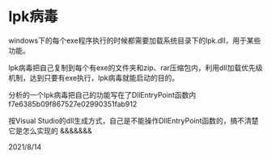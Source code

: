 # lpk病毒

windows下的每个exe程序执行的时候都需要加载系统目录下的lpk.dll，用于某些功能。  

lpk病毒把自己复制到每个有exe的文件夹和zip、rar压缩包内，利用dll加载优先级机制，达到只要有exe执行，lpk病毒就能启动的目的。  

分析的一个lpk病毒把自己的功能写在了DllEntryPoint函数内  
f7e6385b09f867527e02990351fab912  

按Visual Studio的dll生成方式，自己是不能操作DllEntryPoint函数的，搞不清楚它是怎么实现的 &&&&&&&  


2021/8/14  
